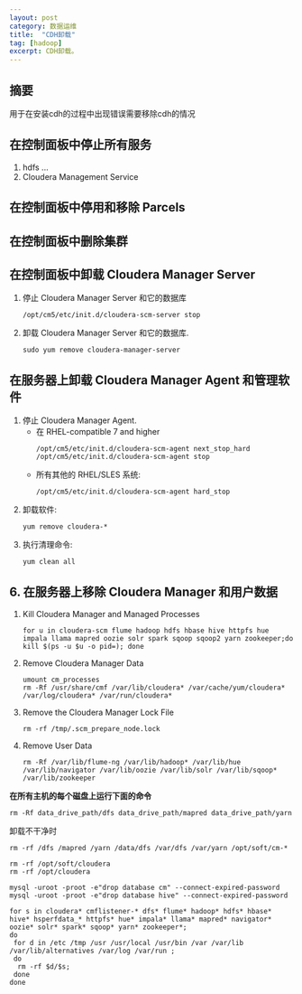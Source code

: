```yaml
---
layout: post
category: 数据运维
title:  "CDH卸载"
tag: [hadoop]
excerpt: CDH卸载。
---
```


## 摘要

用于在安装cdh的过程中出现错误需要移除cdh的情况

## 在控制面板中停止所有服务

1. hdfs ...
2. Cloudera Management Service

## 在控制面板中停用和移除 Parcels

## 在控制面板中删除集群

## 在控制面板中卸载 Cloudera Manager Server

1. 停止 Cloudera Manager Server 和它的数据库
   ```shell
   /opt/cm5/etc/init.d/cloudera-scm-server stop
   ```
2. 卸载 Cloudera Manager Server 和它的数据库.
   ```shell
   sudo yum remove cloudera-manager-server
   ```

## 在服务器上卸载 Cloudera Manager Agent 和管理软件

1. 停止 Cloudera Manager Agent.
   - 在 RHEL-compatible 7 and higher
     ```shell
     /opt/cm5/etc/init.d/cloudera-scm-agent next_stop_hard
     /opt/cm5/etc/init.d/cloudera-scm-agent stop
     ```
   - 所有其他的 RHEL/SLES 系统:
     ```shell
     /opt/cm5/etc/init.d/cloudera-scm-agent hard_stop
     ```
2. 卸载软件:
   ```shell
   yum remove cloudera-*
   ```
3. 执行清理命令:
   ```shell
   yum clean all 
   ```

## 6. 在服务器上移除 Cloudera Manager 和用户数据

1. Kill Cloudera Manager and Managed Processes
   ```shell
   for u in cloudera-scm flume hadoop hdfs hbase hive httpfs hue impala llama mapred oozie solr spark sqoop sqoop2 yarn zookeeper;do kill $(ps -u $u -o pid=); done
   ```
2. Remove Cloudera Manager Data
   ```shell
   umount cm_processes
   rm -Rf /usr/share/cmf /var/lib/cloudera* /var/cache/yum/cloudera* /var/log/cloudera* /var/run/cloudera*
   ```
3. Remove the Cloudera Manager Lock File
   ```shell
   rm -rf /tmp/.scm_prepare_node.lock
   ```
4. Remove User Data
   ```shell
   rm -Rf /var/lib/flume-ng /var/lib/hadoop* /var/lib/hue /var/lib/navigator /var/lib/oozie /var/lib/solr /var/lib/sqoop* /var/lib/zookeeper
   ```

**在所有主机的每个磁盘上运行下面的命令**

```shell 
rm -Rf data_drive_path/dfs data_drive_path/mapred data_drive_path/yarn
```

卸载不干净时

```shell
rm -rf /dfs /mapred /yarn /data/dfs /var/dfs /var/yarn /opt/soft/cm-*

rm -rf /opt/soft/cloudera
rm -rf /opt/cloudera

mysql -uroot -proot -e"drop database cm" --connect-expired-password
mysql -uroot -proot -e"drop database hive" --connect-expired-password

for s in cloudera* cmflistener-* dfs* flume* hadoop* hdfs* hbase* hive* hsperfdata_* httpfs* hue* impala* llama* mapred* navigator* oozie* solr* spark* sqoop* yarn* zookeeper*;
do
 for d in /etc /tmp /usr /usr/local /usr/bin /var /var/lib /var/lib/alternatives /var/log /var/run ;
 do
  rm -rf $d/$s;
 done
done
```
